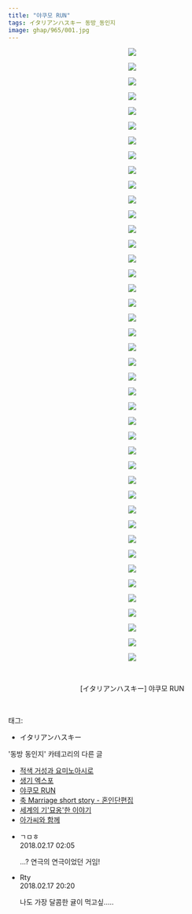 ```yaml
---
title: "야쿠모 RUN"
tags: イタリアンハスキー 동방_동인지
image: ghap/965/001.jpg
---
```

<div class="article">
<p style="text-align: center; clear: none; float: none;"><img src="{{ site.nasurl }}/ghap/965/001.jpg"/></p>
<p style="text-align: center; clear: none; float: none;"><img src="{{ site.nasurl }}/ghap/965/002.jpg"/></p>
<p style="text-align: center; clear: none; float: none;"><img src="{{ site.nasurl }}/ghap/965/003.jpg"/></p>
<p style="text-align: center; clear: none; float: none;"><img src="{{ site.nasurl }}/ghap/965/004.jpg"/></p>
<p style="text-align: center; clear: none; float: none;"><img src="{{ site.nasurl }}/ghap/965/005.jpg"/></p>
<p style="text-align: center; clear: none; float: none;"><img src="{{ site.nasurl }}/ghap/965/006.jpg"/></p>
<p style="text-align: center; clear: none; float: none;"><img src="{{ site.nasurl }}/ghap/965/007.jpg"/></p>
<p style="text-align: center; clear: none; float: none;"><img src="{{ site.nasurl }}/ghap/965/008.jpg"/></p>
<p style="text-align: center; clear: none; float: none;"><img src="{{ site.nasurl }}/ghap/965/009.jpg"/></p>
<p style="text-align: center; clear: none; float: none;"><img src="{{ site.nasurl }}/ghap/965/010.jpg"/></p>
<p style="text-align: center; clear: none; float: none;"><img src="{{ site.nasurl }}/ghap/965/011.jpg"/></p>
<p style="text-align: center; clear: none; float: none;"><img src="{{ site.nasurl }}/ghap/965/012.jpg"/></p>
<p style="text-align: center; clear: none; float: none;"><img src="{{ site.nasurl }}/ghap/965/013.jpg"/></p>
<p style="text-align: center; clear: none; float: none;"><img src="{{ site.nasurl }}/ghap/965/014.jpg"/></p>
<p style="text-align: center; clear: none; float: none;"><img src="{{ site.nasurl }}/ghap/965/015.jpg"/></p>
<p style="text-align: center; clear: none; float: none;"><img src="{{ site.nasurl }}/ghap/965/016.jpg"/></p>
<p style="text-align: center; clear: none; float: none;"><img src="{{ site.nasurl }}/ghap/965/017.jpg"/></p>
<p style="text-align: center; clear: none; float: none;"><img src="{{ site.nasurl }}/ghap/965/018.jpg"/></p>
<p style="text-align: center; clear: none; float: none;"><img src="{{ site.nasurl }}/ghap/965/019.jpg"/></p>
<p style="text-align: center; clear: none; float: none;"><img src="{{ site.nasurl }}/ghap/965/020.jpg"/></p>
<p style="text-align: center; clear: none; float: none;"><img src="{{ site.nasurl }}/ghap/965/021.jpg"/></p>
<p style="text-align: center; clear: none; float: none;"><img src="{{ site.nasurl }}/ghap/965/022.jpg"/></p>
<p style="text-align: center; clear: none; float: none;"><img src="{{ site.nasurl }}/ghap/965/023.jpg"/></p>
<p style="text-align: center; clear: none; float: none;"><img src="{{ site.nasurl }}/ghap/965/024.jpg"/></p>
<p style="text-align: center; clear: none; float: none;"><img src="{{ site.nasurl }}/ghap/965/025.jpg"/></p>
<p style="text-align: center; clear: none; float: none;"><img src="{{ site.nasurl }}/ghap/965/026.jpg"/></p>
<p style="text-align: center; clear: none; float: none;"><img src="{{ site.nasurl }}/ghap/965/027.jpg"/></p>
<p style="text-align: center; clear: none; float: none;"><img src="{{ site.nasurl }}/ghap/965/028.jpg"/></p>
<p style="text-align: center; clear: none; float: none;"><img src="{{ site.nasurl }}/ghap/965/029.jpg"/></p>
<p style="text-align: center; clear: none; float: none;"><img src="{{ site.nasurl }}/ghap/965/030.jpg"/></p>
<p style="text-align: center; clear: none; float: none;"><img src="{{ site.nasurl }}/ghap/965/031.jpg"/></p>
<p style="text-align: center; clear: none; float: none;"><img src="{{ site.nasurl }}/ghap/965/032.jpg"/></p>
<p style="text-align: center; clear: none; float: none;"><img src="{{ site.nasurl }}/ghap/965/033.jpg"/></p>
<p style="text-align: center; clear: none; float: none;"><img src="{{ site.nasurl }}/ghap/965/034.jpg"/></p>
<p style="text-align: center; clear: none; float: none;"><img src="{{ site.nasurl }}/ghap/965/035.jpg"/></p>
<p style="text-align: center; clear: none; float: none;"><img src="{{ site.nasurl }}/ghap/965/036.jpg"/></p>
<p style="text-align: center; clear: none; float: none;"><img src="{{ site.nasurl }}/ghap/965/037.jpg"/></p>
<p style="text-align: center; clear: none; float: none;"><img src="{{ site.nasurl }}/ghap/965/038.jpg"/></p>
<p style="text-align: center; clear: none; float: none;"><img src="{{ site.nasurl }}/ghap/965/039.jpg"/></p>
<p style="text-align: center; clear: none; float: none;"><img src="{{ site.nasurl }}/ghap/965/040.jpg"/></p>
<p style="text-align: center; clear: none; float: none;"><img src="{{ site.nasurl }}/ghap/965/041.jpg"/></p>
<p style="text-align: center; clear: none; float: none;"><img src="{{ site.nasurl }}/ghap/965/042.jpg"/></p>
<p style="text-align: center; clear: none; float: none;"><br/></p>
<p style="text-align: center; clear: none; float: none;">[イタリアンハスキー] 야쿠모 RUN</p>
<p><br/></p>
</div><div class="tagTrail">
<p>태그: </p>
<ul>
<li>イタリアンハスキー</li>
</ul>
</div><div class="another">
<p>'동방 동인지' 카테고리의 다른 글</p>
<ul>
<li><a href="/2016-07-20-ghap_967">적색 거성과 요미노아시로</a></li>
<li><a href="/2016-07-20-ghap_966">생기 엑스포</a></li>
<li><a href="/2016-07-20-ghap_965">야쿠모 RUN</a></li>
<li><a href="/2016-07-20-ghap_963">축 Marriage short story - 혼인단편집</a></li>
<li><a href="/2016-07-20-ghap_962">세계의 기'묘옹'한 이야기</a></li>
<li><a href="/2016-07-20-ghap_961">아가씨와 함께</a></li>
</ul>
</div><div class="cb_module cb_fluid">
<div class="cb_wrt cb_profile">
<div class="comment">
<ul>
<li class="cb_thumb_off" id="comment15200776">
<div class="cb_comment_area">
<div class="cb_info_area">
<div class="cb_section">
<span class="cb_nick_name">ㄱㅁㅎ</span>
</div>
<div class="cb_section">
<span class="cb_date">2018.02.17 02:05 </span>
</div>
</div>
<div class="cb_dsc_comment">
<p class="cb_dsc">
											...? 연극의 연극이었던 거임!
										</p>
</div>
</div></li>
<li class="cb_thumb_off" id="comment15201055">
<div class="cb_comment_area">
<div class="cb_info_area">
<div class="cb_section">
<span class="cb_nick_name">Rty</span>
</div>
<div class="cb_section">
<span class="cb_date">2018.02.17 20:20 </span>
</div>
</div>
<div class="cb_dsc_comment">
<p class="cb_dsc">
											나도 가장 달콤한 귤이 먹고싶.....
										</p>
</div>
</div></li>
</ul>
</div>
</div><!-- commentList close -->
</div>